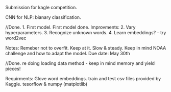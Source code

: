 
   Submission for kagle competition.

CNN for NLP: bianary classification.

   //Done. 1. First model.
        First model done. Improvments:
   2. Vary hyperparameters.
   3. Recognize unknown words.
   4. Learn embeddings? - try word2vec
   
   
   
Notes: Remeber not to overfit.
       Keep at it. Slow & steady.
       Keep in mind NOAA challenge and how to adapt the model.
          Due date: May 30th

 //Done. re doing loading data method - keep in mind memory and yield pieces! 



   Requirments: Glove word embeddings. train and test csv files provided by Kaggle. tesorflow & numpy (matplotlib)
